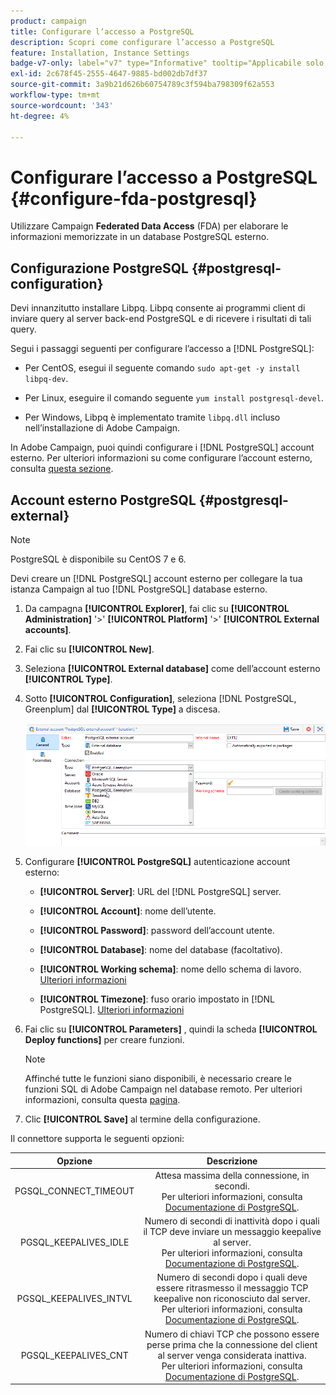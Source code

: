 ```yaml
---
product: campaign
title: Configurare l’accesso a PostgreSQL
description: Scopri come configurare l’accesso a PostgreSQL
feature: Installation, Instance Settings
badge-v7-only: label="v7" type="Informative" tooltip="Applicabile solo a Campaign Classic v7"
exl-id: 2c678f45-2555-4647-9885-bd002db7df37
source-git-commit: 3a9b21d626b60754789c3f594ba798309f62a553
workflow-type: tm+mt
source-wordcount: '343'
ht-degree: 4%

---
```


# Configurare l’accesso a PostgreSQL {#configure-fda-postgresql}



Utilizzare Campaign **Federated Data Access** (FDA) per elaborare le informazioni memorizzate in un database PostgreSQL esterno.

## Configurazione PostgreSQL {#postgresql-configuration}

Devi innanzitutto installare Libpq. Libpq consente ai programmi client di inviare query al server back-end PostgreSQL e di ricevere i risultati di tali query.

Segui i passaggi seguenti per configurare l’accesso a [!DNL PostgreSQL]:

* Per CentOS, esegui il seguente comando `sudo apt-get -y install libpq-dev`.

* Per Linux, eseguire il comando seguente `yum install postgresql-devel`.

* Per Windows, Libpq è implementato tramite `libpq.dll` incluso nell’installazione di Adobe Campaign.

In Adobe Campaign, puoi quindi configurare i [!DNL PostgreSQL] account esterno. Per ulteriori informazioni su come configurare l’account esterno, consulta [questa sezione](#postgresql-external).

## Account esterno PostgreSQL {#postgresql-external}

>[!NOTE]
>
> PostgreSQL è disponibile su CentOS 7 e 6.

Devi creare un [!DNL PostgreSQL] account esterno per collegare la tua istanza Campaign al tuo [!DNL PostgreSQL] database esterno.

1. Da campagna **[!UICONTROL Explorer]**, fai clic su **[!UICONTROL Administration]** &#39;>&#39; **[!UICONTROL Platform]** &#39;>&#39; **[!UICONTROL External accounts]**.

1. Fai clic su **[!UICONTROL New]**.

1. Seleziona **[!UICONTROL External database]** come dell’account esterno **[!UICONTROL Type]**.

1. Sotto **[!UICONTROL Configuration]**, seleziona [!DNL PostgreSQL, Greenplum] dal **[!UICONTROL Type]** a discesa.

   ![](assets/postgresql_1.png)

1. Configurare **[!UICONTROL PostgreSQL]** autenticazione account esterno:

   * **[!UICONTROL Server]**: URL del [!DNL PostgreSQL] server.

   * **[!UICONTROL Account]**: nome dell’utente.

   * **[!UICONTROL Password]**: password dell’account utente.

   * **[!UICONTROL Database]**: nome del database (facoltativo).

   * **[!UICONTROL Working schema]**: nome dello schema di lavoro. [Ulteriori informazioni](https://www.postgresql.org/docs/current/ddl-schemas.html)

   * **[!UICONTROL Timezone]**: fuso orario impostato in [!DNL PostgreSQL]. [Ulteriori informazioni](https://www.postgresql.org/docs/7.2/timezones.html)

1. Fai clic su **[!UICONTROL Parameters]** , quindi la scheda **[!UICONTROL Deploy functions]** per creare funzioni.

   >[!NOTE]
   >
   >Affinché tutte le funzioni siano disponibili, è necessario creare le funzioni SQL di Adobe Campaign nel database remoto. Per ulteriori informazioni, consulta questa [pagina](../../configuration/using/adding-additional-sql-functions.md).

1. Clic **[!UICONTROL Save]** al termine della configurazione.

Il connettore supporta le seguenti opzioni:

| Opzione | Descrizione |
|:-:|:-:|
| PGSQL_CONNECT_TIMEOUT | Attesa massima della connessione, in secondi. <br>Per ulteriori informazioni, consulta [Documentazione di PostgreSQL](https://www.postgresql.org/docs/12/libpq-connect.html#LIBPQ-CONNECT-CONNECT-TIMEOUT). |
| PGSQL_KEEPALIVES_IDLE | Numero di secondi di inattività dopo i quali il TCP deve inviare un messaggio keepalive al server. <br>Per ulteriori informazioni, consulta [Documentazione di PostgreSQL](https://www.postgresql.org/docs/12/libpq-connect.html#LIBPQ-KEEPALIVES-IDLE). |
| PGSQL_KEEPALIVES_INTVL | Numero di secondi dopo i quali deve essere ritrasmesso il messaggio TCP keepalive non riconosciuto dal server.  <br>Per ulteriori informazioni, consulta [Documentazione di PostgreSQL](https://www.postgresql.org/docs/12/libpq-connect.html#LIBPQ-KEEPALIVES-INTERVAL). |
| PGSQL_KEEPALIVES_CNT | Numero di chiavi TCP che possono essere perse prima che la connessione del client al server venga considerata inattiva. <br>Per ulteriori informazioni, consulta [Documentazione di PostgreSQL](https://www.postgresql.org/docs/12/libpq-connect.html#LIBPQ-KEEPALIVES-COUNT). |
